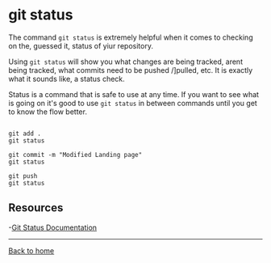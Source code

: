 # git status
The command `git status` is extremely helpful when it comes to checking on the, guessed it, status of yiur repository.

Using  `git status` will show you what changes are being tracked,  arent being tracked,  what commits need to be pushed /]pulled, etc.
It is exactly what it sounds like, a status check.

Status is a command that is  safe to use at any time.
If you want to see what is going on it's good to use  `git status` in between commands until you get to know the flow better.

```

git add .
git status

git commit -m "Modified Landing page"
git status

git push
git status

```

## Resources

-[Git Status Documentation](https://git-scm.com/docs/git-status)

---
[Back to home](./README.md)